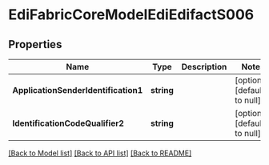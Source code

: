 # EdiFabricCoreModelEdiEdifactS006

## Properties
Name | Type | Description | Notes
------------ | ------------- | ------------- | -------------
**ApplicationSenderIdentification1** | **string** |  | [optional] [default to null]
**IdentificationCodeQualifier2** | **string** |  | [optional] [default to null]

[[Back to Model list]](../README.md#documentation-for-models) [[Back to API list]](../README.md#documentation-for-api-endpoints) [[Back to README]](../README.md)


